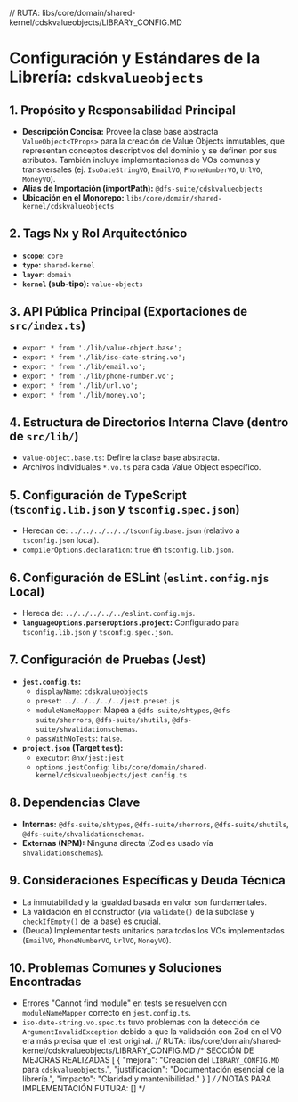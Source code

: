 // RUTA: libs/core/domain/shared-kernel/cdskvalueobjects/LIBRARY_CONFIG.MD
# Configuración y Estándares de la Librería: `cdskvalueobjects`

## 1. Propósito y Responsabilidad Principal

- **Descripción Concisa:** Provee la clase base abstracta `ValueObject<TProps>` para la creación de Value Objects inmutables, que representan conceptos descriptivos del dominio y se definen por sus atributos. También incluye implementaciones de VOs comunes y transversales (ej. `IsoDateStringVO`, `EmailVO`, `PhoneNumberVO`, `UrlVO`, `MoneyVO`).
- **Alias de Importación (importPath):** `@dfs-suite/cdskvalueobjects`
- **Ubicación en el Monorepo:** `libs/core/domain/shared-kernel/cdskvalueobjects`

## 2. Tags Nx y Rol Arquitectónico

- **`scope`:** `core`
- **`type`:** `shared-kernel`
- **`layer`:** `domain`
- **`kernel` (sub-tipo):** `value-objects`

## 3. API Pública Principal (Exportaciones de `src/index.ts`)

- `export * from './lib/value-object.base';`
- `export * from './lib/iso-date-string.vo';`
- `export * from './lib/email.vo';`
- `export * from './lib/phone-number.vo';`
- `export * from './lib/url.vo';`
- `export * from './lib/money.vo';`

## 4. Estructura de Directorios Interna Clave (dentro de `src/lib/`)

- `value-object.base.ts`: Define la clase base abstracta.
- Archivos individuales `*.vo.ts` para cada Value Object específico.

## 5. Configuración de TypeScript (`tsconfig.lib.json` y `tsconfig.spec.json`)

- Heredan de: `../../../../../tsconfig.base.json` (relativo a `tsconfig.json` local).
- `compilerOptions.declaration`: `true` en `tsconfig.lib.json`.

## 6. Configuración de ESLint (`eslint.config.mjs` Local)

- Hereda de: `../../../../../eslint.config.mjs`.
- **`languageOptions.parserOptions.project`:** Configurado para `tsconfig.lib.json` y `tsconfig.spec.json`.

## 7. Configuración de Pruebas (Jest)

- **`jest.config.ts`:**
  - `displayName`: `cdskvalueobjects`
  - `preset`: `../../../../../jest.preset.js`
  - `moduleNameMapper`: Mapea a `@dfs-suite/shtypes`, `@dfs-suite/sherrors`, `@dfs-suite/shutils`, `@dfs-suite/shvalidationschemas`.
  - `passWithNoTests`: `false`.
- **`project.json` (Target `test`):**
  - `executor`: `@nx/jest:jest`
  - `options.jestConfig`: `libs/core/domain/shared-kernel/cdskvalueobjects/jest.config.ts`

## 8. Dependencias Clave

- **Internas:** `@dfs-suite/shtypes`, `@dfs-suite/sherrors`, `@dfs-suite/shutils`, `@dfs-suite/shvalidationschemas`.
- **Externas (NPM):** Ninguna directa (Zod es usado vía `shvalidationschemas`).

## 9. Consideraciones Específicas y Deuda Técnica

- La inmutabilidad y la igualdad basada en valor son fundamentales.
- La validación en el constructor (vía `validate()` de la subclase y `checkIfEmpty()` de la base) es crucial.
- (Deuda) Implementar tests unitarios para todos los VOs implementados (`EmailVO`, `PhoneNumberVO`, `UrlVO`, `MoneyVO`).

## 10. Problemas Comunes y Soluciones Encontradas
- Errores "Cannot find module" en tests se resuelven con `moduleNameMapper` correcto en `jest.config.ts`.
- `iso-date-string.vo.spec.ts` tuvo problemas con la detección de `ArgumentInvalidException` debido a que la validación con Zod en el VO era más precisa que el test original.
// RUTA: libs/core/domain/shared-kernel/cdskvalueobjects/LIBRARY_CONFIG.MD
/* SECCIÓN DE MEJORAS REALIZADAS
[
  { "mejora": "Creación del `LIBRARY_CONFIG.MD` para `cdskvalueobjects`.", "justificacion": "Documentación esencial de la librería.", "impacto": "Claridad y mantenibilidad." }
]
*/
/* NOTAS PARA IMPLEMENTACIÓN FUTURA: [] */
